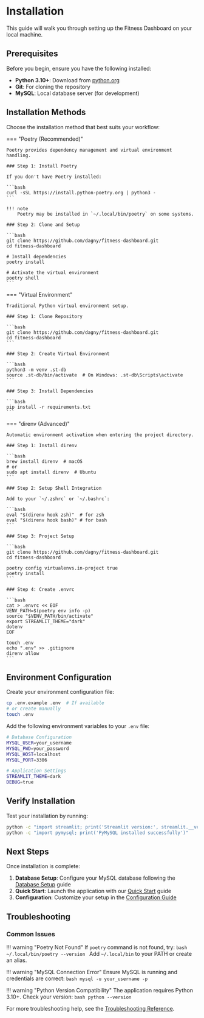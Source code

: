 # Installation

This guide will walk you through setting up the Fitness Dashboard on your local machine.

## Prerequisites

Before you begin, ensure you have the following installed:

- **Python 3.10+**: Download from [python.org](https://python.org)
- **Git**: For cloning the repository
- **MySQL**: Local database server (for development)

## Installation Methods

Choose the installation method that best suits your workflow:

=== "Poetry (Recommended)"
    
    Poetry provides dependency management and virtual environment handling.

    ### Step 1: Install Poetry
    
    If you don't have Poetry installed:
    
    ```bash
    curl -sSL https://install.python-poetry.org | python3 -
    ```
    
    !!! note
        Poetry may be installed in `~/.local/bin/poetry` on some systems.
    
    ### Step 2: Clone and Setup
    
    ```bash
    git clone https://github.com/dagny/fitness-dashboard.git
    cd fitness-dashboard
    
    # Install dependencies
    poetry install
    
    # Activate the virtual environment
    poetry shell
    ```

=== "Virtual Environment"
    
    Traditional Python virtual environment setup.

    ### Step 1: Clone Repository
    
    ```bash
    git clone https://github.com/dagny/fitness-dashboard.git
    cd fitness-dashboard
    ```
    
    ### Step 2: Create Virtual Environment
    
    ```bash
    python3 -m venv .st-db
    source .st-db/bin/activate  # On Windows: .st-db\Scripts\activate
    ```
    
    ### Step 3: Install Dependencies
    
    ```bash
    pip install -r requirements.txt
    ```

=== "direnv (Advanced)"
    
    Automatic environment activation when entering the project directory.

    ### Step 1: Install direnv
    
    ```bash
    brew install direnv  # macOS
    # or
    sudo apt install direnv  # Ubuntu
    ```
    
    ### Step 2: Setup Shell Integration
    
    Add to your `~/.zshrc` or `~/.bashrc`:
    
    ```bash
    eval "$(direnv hook zsh)"  # for zsh
    eval "$(direnv hook bash)" # for bash
    ```
    
    ### Step 3: Project Setup
    
    ```bash
    git clone https://github.com/dagny/fitness-dashboard.git
    cd fitness-dashboard
    
    poetry config virtualenvs.in-project true
    poetry install
    ```
    
    ### Step 4: Create .envrc
    
    ```bash
    cat > .envrc << EOF
    VENV_PATH=$(poetry env info -p)
    source "$VENV_PATH/bin/activate"
    export STREAMLIT_THEME="dark"
    dotenv
    EOF
    
    touch .env
    echo ".env" >> .gitignore
    direnv allow
    ```

## Environment Configuration

Create your environment configuration file:

```bash
cp .env.example .env  # If available
# or create manually
touch .env
```

Add the following environment variables to your `.env` file:

```bash
# Database Configuration
MYSQL_USER=your_username
MYSQL_PWD=your_password
MYSQL_HOST=localhost
MYSQL_PORT=3306

# Application Settings
STREAMLIT_THEME=dark
DEBUG=true
```

## Verify Installation

Test your installation by running:

```bash
python -c "import streamlit; print('Streamlit version:', streamlit.__version__)"
python -c "import pymysql; print('PyMySQL installed successfully')"
```

## Next Steps

Once installation is complete:

1. **Database Setup**: Configure your MySQL database following the [Database Setup](database-setup.md) guide
2. **Quick Start**: Launch the application with our [Quick Start](quick-start.md) guide
3. **Configuration**: Customize your setup in the [Configuration Guide](../developer/configuration.md)

## Troubleshooting

### Common Issues

!!! warning "Poetry Not Found"
    If `poetry` command is not found, try:
    ```bash
    ~/.local/bin/poetry --version
    ```
    Add `~/.local/bin` to your PATH or create an alias.

!!! warning "MySQL Connection Error"
    Ensure MySQL is running and credentials are correct:
    ```bash
    mysql -u your_username -p
    ```

!!! warning "Python Version Compatibility"
    The application requires Python 3.10+. Check your version:
    ```bash
    python --version
    ```

For more troubleshooting help, see the [Troubleshooting Reference](../reference/troubleshooting.md).